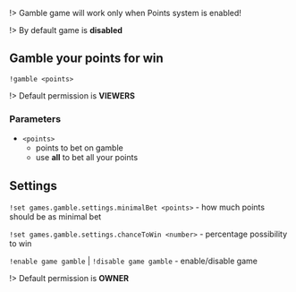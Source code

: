!> Gamble game will work only when Points system is enabled!

!> By default game is **disabled**

## Gamble your points for win

`!gamble <points>`

!> Default permission is **VIEWERS**

### Parameters

- `<points>`
  - points to bet on gamble
  - use **all** to bet all your points

## Settings

`!set games.gamble.settings.minimalBet <points>` - how much points should be as
minimal bet

`!set games.gamble.settings.chanceToWin <number>` - percentage possibility to win

`!enable game gamble` |
`!disable game gamble` - enable/disable game

!> Default permission is **OWNER**